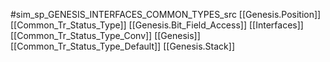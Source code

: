 #sim_sp_GENESIS_INTERFACES_COMMON_TYPES_src
[[Genesis.Position]]
[[Common_Tr_Status_Type]]
[[Genesis.Bit_Field_Access]]
[[Interfaces]]
[[Common_Tr_Status_Type_Conv]]
[[Genesis]]
[[Common_Tr_Status_Type_Default]]
[[Genesis.Stack]]
